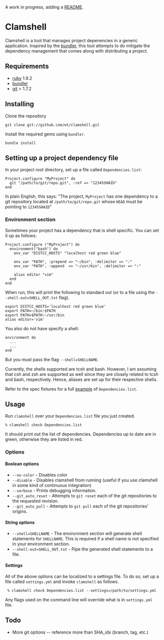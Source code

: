 A work in progress, adding a [README](http://tom.preston-werner.com/2010/08/23/readme-driven-development.html).

# Clamshell

Clamshell is a tool that manages project depenencies in a generic application.
Inspired by the [bundler](http://gembundler.com), this tool attempts to do
mitigate the dependency management that comes along with distributing a
project.

## Requirements

* [ruby](http://www.ruby-lang.org/en/downloads/) 1.9.2
* [bundler](http://gembundler.com/)
* [git](http://git-scm.com/download) > 1.7.2

## Installing

Clone the repository

    git clone git://github.com/et/clamshell.git

Install the required gems using `bundler`.

    bundle install

## Setting up a project dependency file

In your project root directory, set up a file called `Dependencies.list`:

    Project.configure "MyProject" do
      git "/path/to/git/repo.git", :ref => "12345SHAID"
    end

In plain English, this says: "The project, `MyProject` has one dependency to a git
repository located at `/path/to/git/repo.git` whose `HEAD` must be pointing to `12345SHAID`"

###  Environment section

Sometimes your project has a dependency that is shell specific. You can set it
up as follows:

    Project.configure ("MyProject") do
      environment("bash") do
        env_var "DISTCC_HOSTS" "localhost red green blue"

        env_var "PATH", :prepend => "~/bin", :delimiter => ":"
        env_var "PATH", :append  => "~/usr/bin", :delimiter => ":"

        alias editor "vim"
      end
    end

When run, this will print the following to standard out (or to a file using the `--shell-out=SHELL_OUT.txt` flag).

    export DISTCC_HOSTS='localhost red green blue'
    export PATH=~/bin:$PATH
    export PATH=$PATH:~/usr/bin
    alias editor='vim'

You also do not have specify a shell:

    environment do
      ...
      ...
    end

But you must pass the flag `--shell=SHELLNAME`.

Currently, the shells supported are tcsh and bash. However, I am assuming that
csh and zsh are supported as well since they are closely related to tcsh and
bash, respectively. Hence, aliases are set up for their respective shells.

Refer to the spec fixtures for a full
[example](https://github.com/et/clamshell/blob/master/spec/fixtures/Dependencies.list)
of `Dependencies.list`.


## Usage

Run `clamshell` over your `Dependencies.list` file you just created.

    % clamshell check Dependencies.list

It should print out the list of dependencies. Dependencies up to date
are in green, otherwise they are listed in red.

### Options

#### Boolean options

* `--no-color`       - Disables color
* `--disable`        - Disables clamshell from running (useful if you use clamshell in some kind of continuous integration)
* `--verbose`        - Prints debugging information.
* `--git_auto_reset` - Attempts to `git reset` each of the git repositories to the requested revision.
* `--git_auto_pull`  - Attempts to `git pull` each of the git repositories' origins.

#### String options

* `--shell=SHELLNAME` - The environment section will generate shell statements for `SHELLNAME`. This is required if a shell name is not specified in your environment section.
* `--shell-out=SHELL_OUT.txt` - Pipe the generated shell statements to a file.

#### Settings

All of the above options can be localized to a settings file. To do so, set
up a file called `settings.yml` and invoke `clamshell` as follows.

     % clamshell check Dependencies.list --settings=/path/to/settings.yml

Any flags used on the command line will override what is in `settings.yml` file.


## Todo

* More git options -- reference more than SHA_ids (branch, tag, etc.)
